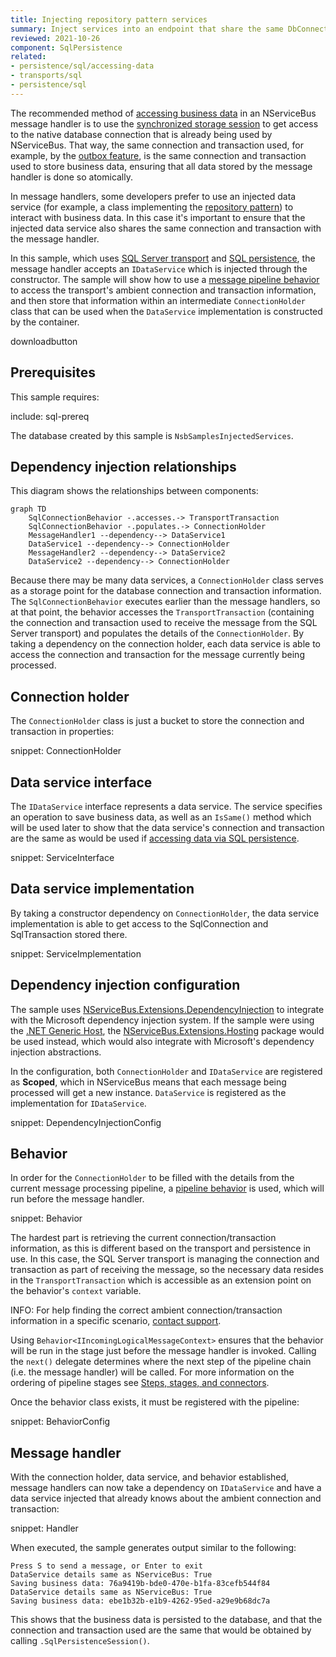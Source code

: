 ```yaml
---
title: Injecting repository pattern services
summary: Inject services into an endpoint that share the same DbConnection used by NServiceBus.
reviewed: 2021-10-26
component: SqlPersistence
related:
- persistence/sql/accessing-data
- transports/sql
- persistence/sql
---
```


The recommended method of [accessing business data](/nservicebus/handlers/accessing-data.md) in an NServiceBus message handler is to use the [synchronized storage session](/nservicebus/handlers/accessing-data.md#synchronized-storage-session) to get access to the native database connection that is already being used by NServiceBus. That way, the same connection and transaction used, for example, by the [outbox feature](/nservicebus/outbox/), is the same connection and transaction used to store business data, ensuring that all data stored by the message handler is done so atomically.

In message handlers, some developers prefer to use an injected data service (for example, a class implementing the [repository pattern](https://deviq.com/design-patterns/repository-pattern)) to interact with business data. In this case it's important to ensure that the injected data service also shares the same connection and transaction with the message handler.

In this sample, which uses [SQL Server transport](/transports/sql/) and [SQL persistence](/persistence/sql/), the message handler accepts an `IDataService` which is injected through the constructor. The sample will show how to use a [message pipeline behavior](/nservicebus/pipeline/manipulate-with-behaviors.md) to access the transport's ambient connection and transaction information, and then store that information within an intermediate `ConnectionHolder` class that can be used when the `DataService` implementation is constructed by the container.

downloadbutton

## Prerequisites

This sample requires:

include: sql-prereq

The database created by this sample is `NsbSamplesInjectedServices`.

## Dependency injection relationships

This diagram shows the relationships between components:

```mermaid
graph TD
    SqlConnectionBehavior -.accesses.-> TransportTransaction
    SqlConnectionBehavior -.populates.-> ConnectionHolder
    MessageHandler1 --dependency--> DataService1
    DataService1 --dependency--> ConnectionHolder
    MessageHandler2 --dependency--> DataService2
    DataService2 --dependency--> ConnectionHolder
```

Because there may be many data services, a `ConnectionHolder` class serves as a storage point for the database connection and transaction information. The `SqlConnectionBehavior` executes earlier than the message handlers, so at that point, the behavior accesses the `TransportTransaction` (containing the connection and transaction used to receive the message from the SQL Server transport) and populates the details of the `ConnectionHolder`. By taking a dependency on the connection holder, each data service is able to access the connection and transaction for the message currently being processed.

## Connection holder

The `ConnectionHolder` class is just a bucket to store the connection and transaction in properties:

snippet: ConnectionHolder

## Data service interface

The `IDataService` interface represents a data service. The service specifies an operation to save business data, as well as an `IsSame()` method which will be used later to show that the data service's connection and transaction are the same as would be used if [accessing data via SQL persistence](/persistence/sql/accessing-data.md).

snippet: ServiceInterface

## Data service implementation

By taking a constructor dependency on `ConnectionHolder`, the data service implementation is able to get access to the SqlConnection and SqlTransaction stored there.

snippet: ServiceImplementation

## Dependency injection configuration

The sample uses [NServiceBus.Extensions.DependencyInjection](/nservicebus/dependency-injection/extensions-dependencyinjection.md) to integrate with the Microsoft dependency injection system. If the sample were using the [.NET Generic Host](https://docs.microsoft.com/en-us/dotnet/core/extensions/generic-host), the [NServiceBus.Extensions.Hosting](/nservicebus/hosting/extensions-hosting.md) package would be used instead, which would also integrate with Microsoft's dependency injection abstractions.

In the configuration, both `ConnectionHolder` and `IDataService` are registered as **Scoped**, which in NServiceBus means that each message being processed will get a new instance. `DataService` is registered as the implementation for `IDataService`.

snippet: DependencyInjectionConfig

## Behavior

In order for the `ConnectionHolder` to be filled with the details from the current message processing pipeline, a [pipeline behavior](/nservicebus/pipeline/manipulate-with-behaviors.md) is used, which will run before the message handler.

snippet: Behavior

The hardest part is retrieving the current connection/transaction information, as this is different based on the transport and persistence in use. In this case, the SQL Server transport is managing the connection and transaction as part of receiving the message, so the necessary data resides in the `TransportTransaction` which is accessible as an extension point on the behavior's `context` variable.

INFO: For help finding the correct ambient connection/transaction information in a specific scenario, [contact support](https://particular.net/support).

Using `Behavior<IIncomingLogicalMessageContext>` ensures that the behavior will be run in the stage just before the message handler is invoked. Calling the `next()` delegate determines where the next step of the pipeline chain (i.e. the message handler) will be called. For more information on the ordering of pipeline stages see [Steps, stages, and connectors](/nservicebus/pipeline/steps-stages-connectors.md).

Once the behavior class exists, it must be registered with the pipeline:

snippet: BehaviorConfig

## Message handler

With the connection holder, data service, and behavior established, message handlers can now take a dependency on `IDataService` and have a data service injected that already knows about the ambient connection and transaction:

snippet: Handler

When executed, the sample generates output similar to the following:

```console
Press S to send a message, or Enter to exit
DataService details same as NServiceBus: True
Saving business data: 76a9419b-bde0-470e-b1fa-83cefb544f84
DataService details same as NServiceBus: True
Saving business data: ebe1b32b-e1b9-4262-95ed-a29e9b68dc7a
```

This shows that the business data is persisted to the database, and that the connection and transaction used are the same that would be obtained by calling `.SqlPersistenceSession()`.
